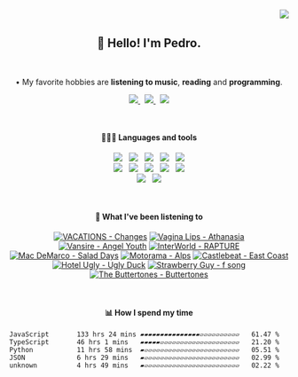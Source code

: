 <h6 align='end'>
   <img src='https://visitcount.itsvg.in/api?id=Pedrvisk&icon=2&color=12' />
</h6>

<!--Heading-->
<h2 align='center'>
   👋 Hello! I'm Pedro.
</h2>
<br/>
<p align='center'>
   • My favorite hobbies are <strong>listening to music</strong>, <strong>reading</strong> and <strong>programming</strong>.
</p>
<!--/Heading-->

<!--Section-->
<!-- <h4 align='center'>
   🌐 Where to find me?
</h4> -->
<p align='center'>
  <a href='https://discordapp.com/users/216662585737478144/'>
     <img src='https://img.shields.io/badge/Discord-7289DA?style=for-the-badge&logo=discord&logoColor=white' />
  </a>
  &nbsp;
  <a href='https://www.last.fm/user/Pedrov1sk'>
     <img src='https://img.shields.io/badge/Lastfm-c3000d.svg?&style=for-the-badge&logo=Last.fm&logoColor=white' />
  </a>
  &nbsp;
  <a href='https://open.spotify.com/user/novoshigod'>
     <img src='https://img.shields.io/badge/Spotify-1db954.svg?&style=for-the-badge&logo=spotify&logoColor=white' />        
  </a> 
</p>
<br/>
<!--/Section--> 

<!--Section-->
<h4 align='center'>
  👨🏻‍💻 Languages and tools
</h4>
<p align='center'>
  <img src='https://img.shields.io/badge/TypeScript-007ACC?style=for-the-badge&logo=typescript&logoColor=white' />&nbsp;&nbsp;
  <img src='https://img.shields.io/badge/JavaScript-F7DF1E?style=for-the-badge&logo=javascript&logoColor=black' />&nbsp;&nbsp;
  <img src='https://img.shields.io/badge/CSS3-1572B6?style=for-the-badge&logo=css3&logoColor=white' />&nbsp;&nbsp;
  <img src='https://img.shields.io/badge/HTML5-E34F26?style=for-the-badge&logo=html5&logoColor=white' />&nbsp;&nbsp;
  <img src='https://img.shields.io/badge/Node.js-43853D?style=for-the-badge&logo=node.js&logoColor=white' />
  <br/>
  <img src='https://img.shields.io/badge/Express-404D59.svg?&style=for-the-badge&logo=express&logoColor=white' />&nbsp;&nbsp;
  <img src='https://img.shields.io/badge/React-20232A?style=for-the-badge&logo=react&logoColor=61DAFB' />&nbsp;&nbsp;
  <img src='https://img.shields.io/badge/Next-black?style=for-the-badge&logo=next.js&logoColor=white' />&nbsp;&nbsp;
  <img src='https://img.shields.io/badge/Firebase-F29D0C?style=for-the-badge&logo=firebase&logoColor=white' />&nbsp;&nbsp;
  <img src='https://img.shields.io/badge/MongoDB-4EA94B?style=for-the-badge&logo=mongodb&logoColor=white' />
  <br/>
  <img src='https://img.shields.io/badge/Oracle-C74634?style=for-the-badge&logo=oracle&logoColor=white' />&nbsp;&nbsp;
  <img src='https://img.shields.io/badge/Git-%23F05032.svg?&style=for-the-badge&logo=git&logoColor=white' />
</p>
<br/>
<!--/Section-->

<!--Section-->
<h4 align='center'>
   🎵 What I've been listening to
</h4>



<!-- lastfm -->
<p align="center"><a href="https://www.last.fm/music/VACATIONS/Changes"><img src="https://lastfm.freetls.fastly.net/i/u/64s/ccc11aceb641b87bb5a8fbcfdd554c18.jpg" title="VACATIONS - Changes"></a> <a href="https://www.last.fm/music/Vagina+Lips/Athanasia"><img src="https://lastfm.freetls.fastly.net/i/u/64s/d9849b095b390b69d6703aad800335cb.jpg" title="Vagina Lips - Athanasia"></a> <a href="https://www.last.fm/music/Vansire/Angel+Youth"><img src="https://lastfm.freetls.fastly.net/i/u/64s/9fcb13263fda1e40fbd5bef5bbe75632.jpg" title="Vansire - Angel Youth"></a> <a href="https://www.last.fm/music/InterWorld/RAPTURE"><img src="https://lastfm.freetls.fastly.net/i/u/64s/99e22e4b14a625dcda404b29fb91d379.jpg" title="InterWorld - RAPTURE"></a> <a href="https://www.last.fm/music/Mac+DeMarco/Salad+Days"><img src="https://lastfm.freetls.fastly.net/i/u/64s/28ffd87a1e554022c0065398979894c4.png" title="Mac DeMarco - Salad Days"></a> <a href="https://www.last.fm/music/Motorama/Alps"><img src="https://lastfm.freetls.fastly.net/i/u/64s/4bce47bde76b4f74aa595d767416481a.png" title="Motorama - Alps"></a> <a href="https://www.last.fm/music/Castlebeat/East+Coast"><img src="https://lastfm.freetls.fastly.net/i/u/64s/8ccbc390c44a74ade9942459d4ca471d.jpg" title="Castlebeat - East Coast"></a> <a href="https://www.last.fm/music/Hotel+Ugly/Ugly+Duck"><img src="https://lastfm.freetls.fastly.net/i/u/64s/f2a5aa5209a6f83acf3defc563cae7e4.jpg" title="Hotel Ugly - Ugly Duck"></a> <a href="https://www.last.fm/music/Strawberry+Guy/f+song"><img src="https://lastfm.freetls.fastly.net/i/u/64s/84370fe020dc941a41897d984d75e87c.jpg" title="Strawberry Guy - f song"></a> <a href="https://www.last.fm/music/The+Buttertones/Buttertones"><img src="https://lastfm.freetls.fastly.net/i/u/64s/a77c953112fd69b3ac9418e4c245e057.jpg" title="The Buttertones - Buttertones"></a> </p>



<br/>
<!--/Section-->

<!--Section-->
<h4 align='center'>
   📊 How I spend my time
</h4>

<!--START_SECTION:waka-->

```text
JavaScript       133 hrs 24 mins ▰▰▰▰▰▰▰▰▰▰▰▰▰▰▰▱▱▱▱▱▱▱▱▱▱   61.47 %
TypeScript       46 hrs 1 mins   ▰▰▰▰▰▱▱▱▱▱▱▱▱▱▱▱▱▱▱▱▱▱▱▱▱   21.20 %
Python           11 hrs 58 mins  ▰▱▱▱▱▱▱▱▱▱▱▱▱▱▱▱▱▱▱▱▱▱▱▱▱   05.51 %
JSON             6 hrs 29 mins   ▰▱▱▱▱▱▱▱▱▱▱▱▱▱▱▱▱▱▱▱▱▱▱▱▱   02.99 %
unknown          4 hrs 49 mins   ▰▱▱▱▱▱▱▱▱▱▱▱▱▱▱▱▱▱▱▱▱▱▱▱▱   02.22 %
```

<!--END_SECTION:waka-->
  
<!--/Section-->
